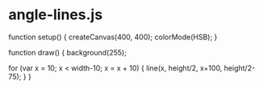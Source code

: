 # angle-lines.js

function setup() {
  createCanvas(400, 400);
  colorMode(HSB);
}

function draw() {
  background(255);

  for (var x = 10; x < width-10; x = x + 10) {
    line(x, height/2, x+100, height/2-75);
  }
}
